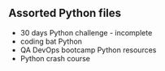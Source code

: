 ## Assorted Python files

- 30 days Python challenge - incomplete
- coding bat Python
- QA DevOps bootcamp Python resources
- Python crash course
